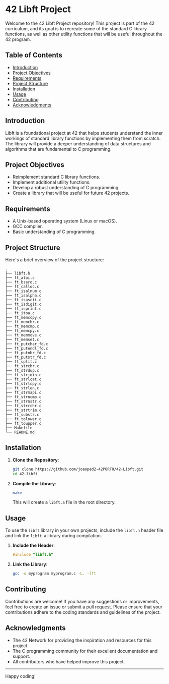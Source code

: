 # 42 Libft Project

Welcome to the 42 Libft Project repository! This project is part of the 42 curriculum, and its goal is to recreate some of the standard C library functions, as well as other utility functions that will be useful throughout the 42 program.

## Table of Contents
- [Introduction](#introduction)
- [Project Objectives](#project-objectives)
- [Requirements](#requirements)
- [Project Structure](#project-structure)
- [Installation](#installation)
- [Usage](#usage)
- [Contributing](#contributing)
- [Acknowledgments](#acknowledgments)

## Introduction

Libft is a foundational project at 42 that helps students understand the inner workings of standard library functions by implementing them from scratch. The library will provide a deeper understanding of data structures and algorithms that are fundamental to C programming.

## Project Objectives

- Reimplement standard C library functions.
- Implement additional utility functions.
- Develop a robust understanding of C programming.
- Create a library that will be useful for future 42 projects.

## Requirements

- A Unix-based operating system (Linux or macOS).
- GCC compiler.
- Basic understanding of C programming.

## Project Structure

Here's a brief overview of the project structure:

```
.
├── libft.h
├── ft_atoi.c
├── ft_bzero.c
├── ft_calloc.c
├── ft_isalnum.c
├── ft_isalpha.c
├── ft_isascii.c
├── ft_isdigit.c
├── ft_isprint.c
├── ft_itoa.c
├── ft_memccpy.c
├── ft_memchr.c
├── ft_memcmp.c
├── ft_memcpy.c
├── ft_memmove.c
├── ft_memset.c
├── ft_putchar_fd.c
├── ft_putendl_fd.c
├── ft_putnbr_fd.c
├── ft_putstr_fd.c
├── ft_split.c
├── ft_strchr.c
├── ft_strdup.c
├── ft_strjoin.c
├── ft_strlcat.c
├── ft_strlcpy.c
├── ft_strlen.c
├── ft_strmapi.c
├── ft_strncmp.c
├── ft_strnstr.c
├── ft_strrchr.c
├── ft_strtrim.c
├── ft_substr.c
├── ft_tolower.c
├── ft_toupper.c
├── Makefile
└── README.md
```

## Installation

1. **Clone the Repository**:
    ```bash
    git clone https://github.com/joaoped2-42PORTO/42-Libft.git
    cd 42-libft
    ```

2. **Compile the Library**:
    ```bash
    make
    ```

    This will create a `libft.a` file in the root directory.

## Usage

To use the `libft` library in your own projects, include the `libft.h` header file and link the `libft.a` library during compilation.

1. **Include the Header**:
    ```c
    #include "libft.h"
    ```

2. **Link the Library**:
    ```bash
    gcc -o myprogram myprogram.c -L. -lft
    ```

## Contributing

Contributions are welcome! If you have any suggestions or improvements, feel free to create an issue or submit a pull request. Please ensure that your contributions adhere to the coding standards and guidelines of the project.


## Acknowledgments

- The 42 Network for providing the inspiration and resources for this project.
- The C programming community for their excellent documentation and support.
- All contributors who have helped improve this project.

---

Happy coding!
